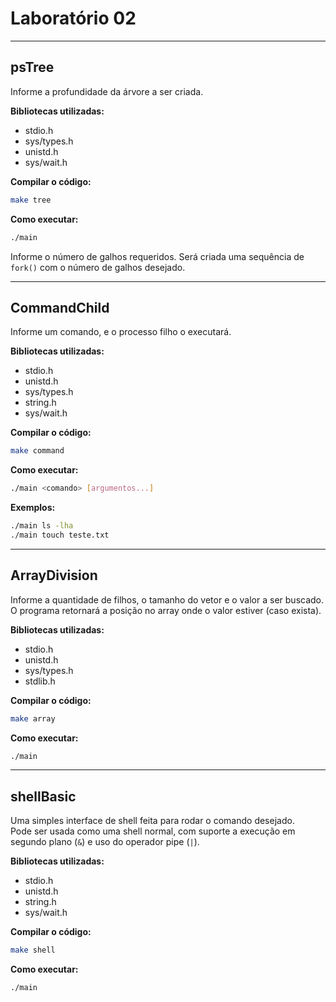 # Laboratório 02

---

## psTree

Informe a profundidade da árvore a ser criada.

**Bibliotecas utilizadas:**
- stdio.h  
- sys/types.h  
- unistd.h  
- sys/wait.h  

**Compilar o código:**
```bash
make tree
```

**Como executar:**
```bash
./main
```

Informe o número de galhos requeridos. Será criada uma sequência de `fork()` com o número de galhos desejado.

---

## CommandChild

Informe um comando, e o processo filho o executará.

**Bibliotecas utilizadas:**
- stdio.h  
- unistd.h  
- sys/types.h  
- string.h  
- sys/wait.h  

**Compilar o código:**
```bash
make command
```

**Como executar:**
```bash
./main <comando> [argumentos...]
```

**Exemplos:**
```bash
./main ls -lha
./main touch teste.txt
```

---

## ArrayDivision

Informe a quantidade de filhos, o tamanho do vetor e o valor a ser buscado.  
O programa retornará a posição no array onde o valor estiver (caso exista).

**Bibliotecas utilizadas:**
- stdio.h  
- unistd.h  
- sys/types.h  
- stdlib.h  

**Compilar o código:**
```bash
make array
```

**Como executar:**
```bash
./main
```

---

## shellBasic

Uma simples interface de shell feita para rodar o comando desejado.  
Pode ser usada como uma shell normal, com suporte a execução em segundo plano (`&`) e uso do operador pipe (`|`).

**Bibliotecas utilizadas:**
- stdio.h  
- unistd.h  
- string.h  
- sys/wait.h  

**Compilar o código:**
```bash
make shell
```

**Como executar:**
```bash
./main
```
```
